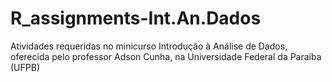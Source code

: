 # R_assignments-Int.An.Dados
 Atividades requeridas no minicurso Introdução à Análise de Dados, oferecida pelo professor Adson Cunha, na Universidade Federal da Paraíba (UFPB)
